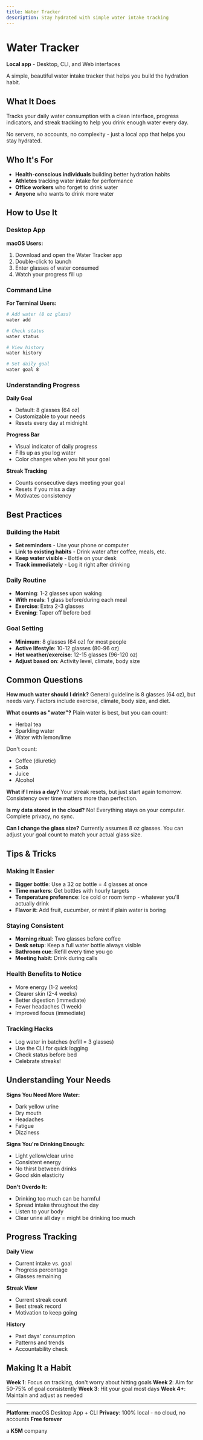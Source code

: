 ```yaml
---
title: Water Tracker
description: Stay hydrated with simple water intake tracking
---
```


# Water Tracker

**Local app** - Desktop, CLI, and Web interfaces

A simple, beautiful water intake tracker that helps you build the hydration habit.

## What It Does

Tracks your daily water consumption with a clean interface, progress indicators, and streak tracking to help you drink enough water every day.

No servers, no accounts, no complexity - just a local app that helps you stay hydrated.

## Who It's For

- **Health-conscious individuals** building better hydration habits
- **Athletes** tracking water intake for performance
- **Office workers** who forget to drink water
- **Anyone** who wants to drink more water

## How to Use It

### Desktop App

**macOS Users:**
1. Download and open the Water Tracker app
2. Double-click to launch
3. Enter glasses of water consumed
4. Watch your progress fill up

### Command Line

**For Terminal Users:**
```bash
# Add water (8 oz glass)
water add

# Check status
water status

# View history
water history

# Set daily goal
water goal 8
```

### Understanding Progress

**Daily Goal**
- Default: 8 glasses (64 oz)
- Customizable to your needs
- Resets every day at midnight

**Progress Bar**
- Visual indicator of daily progress
- Fills up as you log water
- Color changes when you hit your goal

**Streak Tracking**
- Counts consecutive days meeting your goal
- Resets if you miss a day
- Motivates consistency

## Best Practices

### Building the Habit
- **Set reminders** - Use your phone or computer
- **Link to existing habits** - Drink water after coffee, meals, etc.
- **Keep water visible** - Bottle on your desk
- **Track immediately** - Log it right after drinking

### Daily Routine
- **Morning**: 1-2 glasses upon waking
- **With meals**: 1 glass before/during each meal
- **Exercise**: Extra 2-3 glasses
- **Evening**: Taper off before bed

### Goal Setting
- **Minimum**: 8 glasses (64 oz) for most people
- **Active lifestyle**: 10-12 glasses (80-96 oz)
- **Hot weather/exercise**: 12-15 glasses (96-120 oz)
- **Adjust based on**: Activity level, climate, body size

## Common Questions

**How much water should I drink?**
General guideline is 8 glasses (64 oz), but needs vary. Factors include exercise, climate, body size, and diet.

**What counts as "water"?**
Plain water is best, but you can count:
- Herbal tea
- Sparkling water
- Water with lemon/lime

Don't count:
- Coffee (diuretic)
- Soda
- Juice
- Alcohol

**What if I miss a day?**
Your streak resets, but just start again tomorrow. Consistency over time matters more than perfection.

**Is my data stored in the cloud?**
No! Everything stays on your computer. Complete privacy, no sync.

**Can I change the glass size?**
Currently assumes 8 oz glasses. You can adjust your goal count to match your actual glass size.

## Tips & Tricks

### Making It Easier
- **Bigger bottle**: Use a 32 oz bottle = 4 glasses at once
- **Time markers**: Get bottles with hourly targets
- **Temperature preference**: Ice cold or room temp - whatever you'll actually drink
- **Flavor it**: Add fruit, cucumber, or mint if plain water is boring

### Staying Consistent
- **Morning ritual**: Two glasses before coffee
- **Desk setup**: Keep a full water bottle always visible
- **Bathroom cue**: Refill every time you go
- **Meeting habit**: Drink during calls

### Health Benefits to Notice
- More energy (1-2 weeks)
- Clearer skin (2-4 weeks)
- Better digestion (immediate)
- Fewer headaches (1 week)
- Improved focus (immediate)

### Tracking Hacks
- Log water in batches (refill = 3 glasses)
- Use the CLI for quick logging
- Check status before bed
- Celebrate streaks!

## Understanding Your Needs

**Signs You Need More Water:**
- Dark yellow urine
- Dry mouth
- Headaches
- Fatigue
- Dizziness

**Signs You're Drinking Enough:**
- Light yellow/clear urine
- Consistent energy
- No thirst between drinks
- Good skin elasticity

**Don't Overdo It:**
- Drinking too much can be harmful
- Spread intake throughout the day
- Listen to your body
- Clear urine all day = might be drinking too much

## Progress Tracking

**Daily View**
- Current intake vs. goal
- Progress percentage
- Glasses remaining

**Streak View**
- Current streak count
- Best streak record
- Motivation to keep going

**History**
- Past days' consumption
- Patterns and trends
- Accountability check

## Making It a Habit

**Week 1**: Focus on tracking, don't worry about hitting goals
**Week 2**: Aim for 50-75% of goal consistently
**Week 3**: Hit your goal most days
**Week 4+**: Maintain and adjust as needed

---

**Platform**: macOS Desktop App + CLI
**Privacy**: 100% local - no cloud, no accounts
**Free forever**

a **K5M** company

